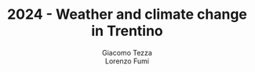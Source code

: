 ---
schema: default
title: 2024 - Weather and climate change in Trentino
organization: KnowDive
notes: >-
  The aim of the project is to create a Knowledge Graph capable to establish a comprehensive and interconnected representation of the factors contributing to climate change within the autonomous province of Trento. This purpose centers on capturing and linking various types of data (geospatial, meteorological, and demographic) over historical time frames, with the goal of illuminating the relationship between human activities, environmental conditions, and resulting climate impacts in this specific region.
resources:
  - name: KGE - Weather and climate change in Trentino
    url: 'https://deejack.github.io/WeatherTrentino/'
    format: html
license: 'http://www.opendefinition.org/licenses/odc-by'
category:
  -   Environment
maintainer: Simone Bocca
maintainer_email: simone.bocca@unitn.it
author: Giacomo Tezza <br> Lorenzo Fumi
author_email: giacomo.tezza@studenti.unitn.it <br> lorenzo.fumi@studenti.unitn.it
tags: 'kge,trentino,climate'
pub_date: 20/02/2025
latitude_map: 46.07
longitude_map: 11.13
---